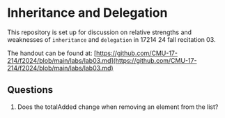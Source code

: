 # Inheritance and Delegation

This repository is set up for discussion on relative strengths and weaknesses of 
`inheritance` and `delegation` in 17214 24 fall recitation 03.

The handout can be found at: [https://github.com/CMU-17-214/f2024/blob/main/labs/lab03.md](https://github.com/CMU-17-214/f2024/blob/main/labs/lab03.md)


## Questions
1. Does the totalAdded change when removing an element from the list?